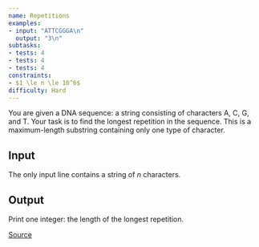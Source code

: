 ```yaml
---
name: Repetitions
examples:
- input: "ATTCGGGA\n"
  output: "3\n"
subtasks:
- tests: 4
- tests: 4
- tests: 4
constraints:
- $1 \le n \le 10^6$
difficulty: Hard
---
```


You are given a DNA sequence: a string consisting of characters A, C, G, and T. Your task is to find the longest repetition in the sequence. This is a maximum-length substring containing only one type of character.

## Input

The only input line contains a string of $n$ characters.

## Output

Print one integer: the length of the longest repetition.

[Source](https://cses.fi/problemset/task/1069)
